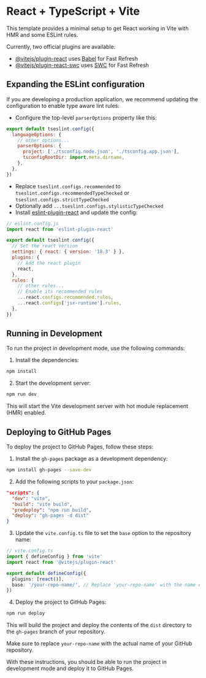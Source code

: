 # React + TypeScript + Vite

This template provides a minimal setup to get React working in Vite with HMR and some ESLint rules.

Currently, two official plugins are available:

- [@vitejs/plugin-react](https://github.com/vitejs/vite-plugin-react/blob/main/packages/plugin-react/README.md) uses [Babel](https://babeljs.io/) for Fast Refresh
- [@vitejs/plugin-react-swc](https://github.com/vitejs/vite-plugin-react-swc) uses [SWC](https://swc.rs/) for Fast Refresh

## Expanding the ESLint configuration

If you are developing a production application, we recommend updating the configuration to enable type aware lint rules:

- Configure the top-level `parserOptions` property like this:

```js
export default tseslint.config({
  languageOptions: {
    // other options...
    parserOptions: {
      project: ['./tsconfig.node.json', './tsconfig.app.json'],
      tsconfigRootDir: import.meta.dirname,
    },
  },
})
```

- Replace `tseslint.configs.recommended` to `tseslint.configs.recommendedTypeChecked` or `tseslint.configs.strictTypeChecked`
- Optionally add `...tseslint.configs.stylisticTypeChecked`
- Install [eslint-plugin-react](https://github.com/jsx-eslint/eslint-plugin-react) and update the config:

```js
// eslint.config.js
import react from 'eslint-plugin-react'

export default tseslint.config({
  // Set the react version
  settings: { react: { version: '18.3' } },
  plugins: {
    // Add the react plugin
    react,
  },
  rules: {
    // other rules...
    // Enable its recommended rules
    ...react.configs.recommended.rules,
    ...react.configs['jsx-runtime'].rules,
  },
})
```

## Running in Development

To run the project in development mode, use the following commands:

1. Install the dependencies:

```sh
npm install
```

2. Start the development server:

```sh
npm run dev
```

This will start the Vite development server with hot module replacement (HMR) enabled.

## Deploying to GitHub Pages

To deploy the project to GitHub Pages, follow these steps:

1. Install the `gh-pages` package as a development dependency:

```sh
npm install gh-pages --save-dev
```

2. Add the following scripts to your `package.json`:

```json
"scripts": {
  "dev": "vite",
  "build": "vite build",
  "predeploy": "npm run build",
  "deploy": "gh-pages -d dist"
}
```

3. Update the `vite.config.ts` file to set the `base` option to the repository name:

```ts
// vite.config.ts
import { defineConfig } from 'vite'
import react from '@vitejs/plugin-react'

export default defineConfig({
  plugins: [react()],
  base: '/your-repo-name/', // Replace 'your-repo-name' with the name of your GitHub repository
})
```

4. Deploy the project to GitHub Pages:

```sh
npm run deploy
```

This will build the project and deploy the contents of the `dist` directory to the `gh-pages` branch of your repository.

Make sure to replace `your-repo-name` with the actual name of your GitHub repository.

With these instructions, you should be able to run the project in development mode and deploy it to GitHub Pages.